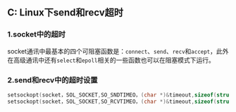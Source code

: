 ## C: Linux下send和recv超时


### 1.socket中的超时

socket通讯中最基本的四个可阻塞函数是：`connect`、`send`、`recv`和`accept`，此外在高级通讯中还有`select`和`epoll`相关的一些函数也可以在阻塞模式下运行。

### 2.send和recv中的超时设置

```c
setsockopt(socket，SOL_SOCKET,SO_SNDTIMEO，(char *)&timeout,sizeof(struct timeval));
setsockopt(socket，SOL_SOCKET,SO_RCVTIMEO，(char *)&timeout,sizeof(struct timeval));
```